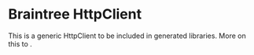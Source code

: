 # Braintree HttpClient

This is a generic HttpClient to be included in generated libraries. More on this to .